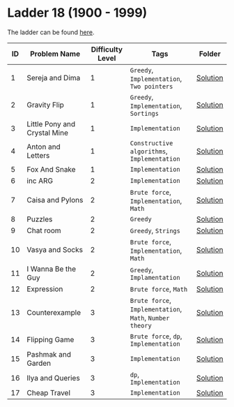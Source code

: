 # Ladder 18 (1900 - 1999)

The ladder can be found [here](https://a2oj.netlify.app/ladder18).

| ID  | Problem Name                 | Difficulty Level | Tags                                                     | Folder             |
| --- | ---------------------------- | ---------------- | -------------------------------------------------------- | ------------------ |
| 1   | Sereja and Dima              | 1                | `Greedy`, `Implementation`, `Two pointers`               | [Solution](./001/) |
| 2   | Gravity Flip                 | 1                | `Greedy`, `Implementation`, `Sortings`                   | [Solution](./002/) |
| 3   | Little Pony and Crystal Mine | 1                | `Implementation`                                         | [Solution](./003/) |
| 4   | Anton and Letters            | 1                | `Constructive algorithms`, `Implementation`              | [Solution](./004/) |
| 5   | Fox And Snake                | 1                | `Implementation`                                         | [Solution](./005/) |
| 6   | inc ARG                      | 2                | `Implementation`                                         | [Solution](./006/) |
| 7   | Caisa and Pylons             | 2                | `Brute force`, `Implementation`, `Math`                  | [Solution](./007/) |
| 8   | Puzzles                      | 2                | `Greedy`                                                 | [Solution](./008/) |
| 9   | Chat room                    | 2                | `Greedy`, `Strings`                                      | [Solution](./009/) |
| 10  | Vasya and Socks              | 2                | `Brute force`, `Implementation`, `Math`                  | [Solution](./010/) |
| 11  | I Wanna Be the Guy           | 2                | `Greedy`, `Implamentation`                               | [Solution](./011/) |
| 12  | Expression                   | 2                | `Brute force`, `Math`                                    | [Solution](./012/) |
| 13  | Counterexample               | 3                | `Brute force`, `Implementation`, `Math`, `Number theory` | [Solution](./013/) |
| 14  | Flipping Game                | 3                | `Brute force`, `dp`, `Implementation`                    | [Solution](./014/) |
| 15  | Pashmak and Garden           | 3                | `Implementation`                                         | [Solution](./015/) |
| 16  | Ilya and Queries             | 3                | `dp`, `Implementation`                                   | [Solution](./16/)  |
| 17  | Cheap Travel                 | 3                | `Implementation`                                         | [Solution](./17/)  |
